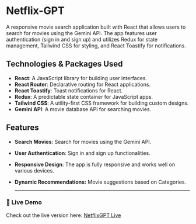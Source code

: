 # Netflix-GPT

A responsive movie search application built with React that allows users to search for movies using the Gemini API. The app features user authentication (sign in and sign up) and utilizes Redux for state management, Tailwind CSS for styling, and React Toastify for notifications.

## Technologies & Packages Used

- **React**: A JavaScript library for building user interfaces.
- **React Router**: Declarative routing for React applications.
- **React Toastify**: Toast notifications for React.
- **Redux**: A predictable state container for JavaScript apps.
- **Tailwind CSS**: A utility-first CSS framework for building custom designs.
- **Gemini API**: A movie database API for searching movies.

## Features

- **Search Movies**: Search for movies using the Gemini API.
- **User Authentication**: Sign in and sign up functionalities.
- **Responsive Design**: The app is fully responsive and works well on various devices.
- **Dynamic Recommendations:** Movie suggestions based on Categories.

  ---

### 🔗 Live Demo

Check out the live version here: [NetflixGPT Live](https://netflix-gpt-ddeepak26s-projects.vercel.app/)
